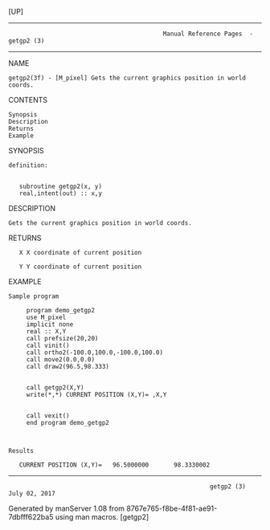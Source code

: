 [UP]

-----------------------------------------------------------------------------------------------------------------------------------
                                               Manual Reference Pages  - getgp2 (3)
-----------------------------------------------------------------------------------------------------------------------------------
                                                                 
NAME

    getgp2(3f) - [M_pixel] Gets the current graphics position in world coords.

CONTENTS

    Synopsis
    Description
    Returns
    Example

SYNOPSIS

    definition:


       subroutine getgp2(x, y)
       real,intent(out) :: x,y



DESCRIPTION

    Gets the current graphics position in world coords.

RETURNS

       X X coordinate of current position

       Y Y coordinate of current position

EXAMPLE

    Sample program

         program demo_getgp2
         use M_pixel
         implicit none
         real :: X,Y
         call prefsize(20,20)
         call vinit()
         call ortho2(-100.0,100.0,-100.0,100.0)
         call move2(0.0,0.0)
         call draw2(96.5,98.333)


         call getgp2(X,Y)
         write(*,*) CURRENT POSITION (X,Y)= ,X,Y


         call vexit()
         end program demo_getgp2



    Results

       CURRENT POSITION (X,Y)=   96.5000000       98.3330002



-----------------------------------------------------------------------------------------------------------------------------------

                                                            getgp2 (3)                                                July 02, 2017

Generated by manServer 1.08 from 8767e765-f8be-4f81-ae91-7dbfff622ba5 using man macros.
                                                             [getgp2]
